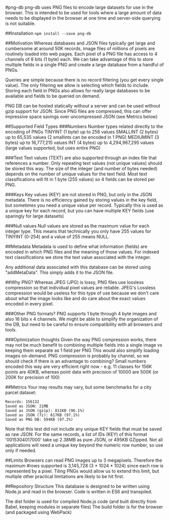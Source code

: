 #png-db
png-db uses PNG files to encode large datasets for use in the browser. This is intended to be used for tools where a large amount of data needs to be displayed in the browser at one time and server-side querying is not suitable.

##Installation
`npm install --save png-db`

##Motivation
Whereas databases and JSON files typically get large and cumbersome at around 50K records, image files of millions of pixels are routinely loaded into web pages. Each pixel of a PNG file has access to 4 channels of 8 bits (1 byte) each. We can take advantage of this to store multiple fields in a single PNG and create a large database from a handful of PNGs. 

Queries are simple because there is no record filtering (you get every single value). The only filtering we allow is selecting which fields to include.
Storing each field in PNGs also allows for really large databases to be available and fields to be queried on demand.  

PNG DB can be hosted statically without a server and can be used without gzip support for JSON. Since PNG files are compressed, this can offer impressive space savings over uncompressed JSON (see Metrics below)

##Supported Field Types
###Numbers
Number types related directly to the encoding of PNGs
TINYINT (1 byte) up to 256 values
SMALLINT (2 bytes) up to 65,535 values (2 smallints can be encoded in 1 PNG)
MEDIUMINT (3 bytes) up to 16,777,215 values
INT (4 bytes) up to 4,294,967,295 values (large values supported, but uses entire PNG)

###Text
Text values (TEXT) are also supported through an index file that references a number. Only repeating text values (not unique values) should be stored this way. The size of the integer (and number of bytes needed) depends on the number of unique values for the text field. Most text classifications will fit in 1 byte (255 values) so 4 fields can be stored per PNG.

###Keys
Key values (KEY) are not stored in PNG, but only in the JSON metadata. There is no efficiency gained by storing values in the key field, but sometimes you need a unique value per record. Typically this is used as a unique key for each record, but you can have multiple KEY fields (use sparingly for large datasets)

###Null values
Null values are stored as the maximum value for each integer type. This means that technically you only have 255 values for TINYINT (0-254) and a value of 255 means NULL.

##Metadata
Metadata is used to define what information (fields) are encoded in which PNG files and the meaning of those values. For indexed text classifications we store the text value associated with the integer.

Any additional data associated with this database can be stored using "addMetaData". This simply adds it to the JSON file.

##Why PNG?
Whereas JPEG (JPG) is lossy, PNG files use lossless compression so that individual pixel values are reliable. JPEG's Lossless compression would be useless for this type of use because we don't care about what the image looks like and do care about the exact values encoded in every pixel.

###Other PNG formats?
PNG supports 1 byte through 4 byte images and also 16 bits x 4 channels. We might be able to simplify the organization of the DB, but need to be careful to ensure compatibility with all browsers and tools.

###Optimization thoughts
Given the way PNG compression works, there may not be much benefit to combining multiple fields into a single image vs keeping them separate as 1 field per PNG
This would also simplify loading images on-demand. PNG compression is probably by channel, so we should check if there is an advantage to combining?
Small numbers encoded this way are very efficient right now - e.g. 11 classes for 156K points are 40KB, whereas point data with precision of 10000 are 500K (or 200K for precision of 100)

##Metrics
Your may results may vary, but some benchmarks for a city parcel dataset:
```
Records: 156132
Saved as JSON: 21MB
Saved as JSON (gzip): 811KB (96.1%)
Saved as JSON (7z): 617KB (97.1%)
Saved as PNG DB: 594KB (97.2%)
```
Note that this test did not include any unique KEY fields that must be saved as raw JSON. 
For the same records, a list of IDs (KEY) of this format '0015304017000' take up 2.38MB as pure JSON, or 495KB GZipped.
Not all applications will need a unique key beyond the numeric row number, so use only if needed.

##Limits
Browsers can read PNG images up to 3 megapixels. Therefore the maximum #rows supported is 3,145,728 (3 * 1024 * 1024) since each row is represented by a pixel. Tiling PNGs would allow us to extend this limit, but multiple other practical limitations are likely to be hit first.

##Repository Structure
This database is designed to be written using Node.js and read in the browser. Code is written in ES6 and transpiled.

The dist folder is used for compiled Node.js code (and built directly from Babel, keeping modules in separate files)
The build folder is for the browser (and packaged using WebPack)